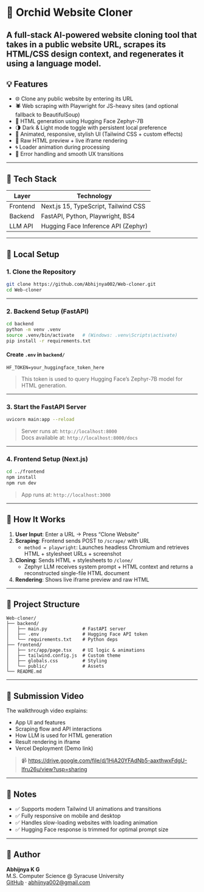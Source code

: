 # 🌸 Orchid Website Cloner

A full-stack AI-powered website cloning tool that takes in a public website URL, scrapes its HTML/CSS design context, and regenerates it using a language model. 
---

## 💡 Features

- 🌐 Clone any public website by entering its URL
- 🕷️ Web scraping with Playwright for JS-heavy sites (and optional fallback to BeautifulSoup)
- 🤖 HTML generation using Hugging Face Zephyr-7B
- 🌗 Dark & Light mode toggle with persistent local preference
- 🎨 Animated, responsive, stylish UI (Tailwind CSS + custom effects)
- 🧪 Raw HTML preview + live iframe rendering
- 🌀 Loader animation during processing
- 🧩 Error handling and smooth UX transitions

---

## 🧱 Tech Stack

| Layer    | Technology                           |
|----------|---------------------------------------|
| Frontend | Next.js 15, TypeScript, Tailwind CSS |
| Backend  | FastAPI, Python, Playwright, BS4     |
| LLM API  | Hugging Face Inference API (Zephyr)  |

---

## 🚀 Local Setup

### 1. Clone the Repository

```bash
git clone https://github.com/Abhijnya002/Web-cloner.git
cd Web-cloner
```

---

### 2. Backend Setup (FastAPI)

```bash
cd backend
python -m venv .venv
source .venv/bin/activate   # (Windows: .venv\Scripts\activate)
pip install -r requirements.txt
```

#### Create `.env` in `backend/`

```env
HF_TOKEN=your_huggingface_token_here
```

> This token is used to query Hugging Face’s Zephyr-7B model for HTML generation.

---

### 3. Start the FastAPI Server

```bash
uvicorn main:app --reload
```

> Server runs at: `http://localhost:8000`  
> Docs available at: `http://localhost:8000/docs`

---

### 4. Frontend Setup (Next.js)

```bash
cd ../frontend
npm install
npm run dev
```

> App runs at: `http://localhost:3000`

---

## 🔁 How It Works

1. **User Input**: Enter a URL → Press “Clone Website”
2. **Scraping**: Frontend sends POST to `/scrape/` with URL  
   - `method = playwright`: Launches headless Chromium and retrieves HTML + stylesheet URLs + screenshot
3. **Cloning**: Sends HTML + stylesheets to `/clone/`
   - Zephyr LLM receives system prompt + HTML context and returns a reconstructed single-file HTML document
4. **Rendering**: Shows live iframe preview and raw HTML

---

## 📂 Project Structure

```
Web-cloner/
├── backend/
│   ├── main.py             # FastAPI server
│   ├── .env                # Hugging Face API token
│   └── requirements.txt    # Python deps
├── frontend/
│   ├── src/app/page.tsx    # UI logic & animations
│   ├── tailwind.config.js  # Custom theme
│   ├── globals.css         # Styling
│   └── public/             # Assets
└── README.md
```

---

## 🎥 Submission Video

The walkthrough video explains:

- App UI and features
- Scraping flow and API interactions
- How LLM is used for HTML generation
- Result rendering in iframe
- Vercel Deployment (Demo link)

> 📹 https://drive.google.com/file/d/1HjA20YFAdNb5-aaxthwxFdgU-Ifru26u/view?usp=sharing

---

## 🧠 Notes

- ✅ Supports modern Tailwind UI animations and transitions
- ✅ Fully responsive on mobile and desktop
- ✅ Handles slow-loading websites with loading animation
- ✅ Hugging Face response is trimmed for optimal prompt size

---

## 👤 Author

**Abhijnya K G**  
M.S. Computer Science @ Syracuse University  
[GitHub](https://github.com/Abhijnya002) · abhijnya002@gmail.com


